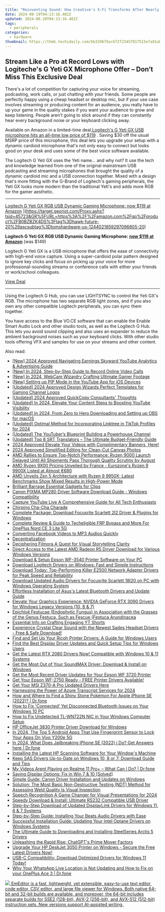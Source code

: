 ```yaml
---
title: "Reinventing Sound: How Creative's X-Fi Transforms After Nearly Two Decades with Cutting-Edge AI Ear Mapping Innovation"
date: 2024-08-19T04:13:16.482Z
updated: 2024-08-20T04:13:16.482Z
tags:
  - peripherals
categories:
  - hardware
thumbnail: https://thmb.techidaily.com/bb329675ec6f2f23457017515efa91abef31819e6a3a7e2a32d3770666fdecc3.jpg
---
```


## Stream Like a Pro at Record Lows with Logiteche's G Yeti GX Microphone Offer – Don’t Miss This Exclusive Deal

There's a lot of competition for capturing your voice for streaming, podcasting, work calls, or just chatting with your friends. Some people are perfectly happy using a cheap headset or desktop mic, but if your use case involves streaming or producing content for an audience, you really have to up your game in the quality stakes if you want your audience to grow and keep listening. People aren't going to stick around if they can constantly hear every background noise or your keyboard clicking away.

 Available on Amazon in a limited-time deal,[Logitech's G Yeti GX USB microphone hits an all-time low price of $119](https://target.georiot.com/Proxy.ashx?tsid=45723&GR%5FURL=https%3A%2F%2Famazon.com%2Fgp%2Fproduct%2FB0BZBZK4DS%3Ftag%3Dhawk-future-20%26ascsubtag%3Dtomshardware-us-4846637054483727915-20) . Saving $30 off the usual MSRP price of this microphone, this deal lets you upgrade your setup with a dynamic cardioid microphone that's not only easy to connect but looks good on your desk and uses some of the best voice software available.

 The Logitech G Yeti GX uses the Yeti name... and why not? It use the tech and knowledge learned from one of the original mainstream USB podcasting and streaming microphones that brought the quality of a dynamic cardioid mic and a USB connection together. Mixed with a design that's more fitting with the G-Brand of Logitech's gaming peripherals, the Yeti GX looks more modern than the traditional Yeti's and adds more RGB for the gamer aesthetic.

---

[Logitech G Yeti GX RGB USB Dynamic Gaming Microphone: now $119 at Amazon](https://cdn.mos.cms.futurecdn.net/LMEShHxCcdvYyvry5MV6Z7-200-100.png "Logitech G Yeti GX RGB USB Dynamic Gaming Microphone: now $119 at Amazon") ](https://target.georiot.com/Proxy.ashx?tsid=45723&GR%5FURL=https%3A%2F%2Famazon.com%2Fgp%2Fproduct%2FB0BZBZK4DS%3Ftag%3Dhawk-future-20%26ascsubtag%3Dtomshardware-us-1244021859297096805-20)

 **Logitech G Yeti GX RGB USB Dynamic Gaming Microphone:** [**now $119 at Amazon**](https://target.georiot.com/Proxy.ashx?tsid=45723&GR%5FURL=https%3A%2F%2Famazon.com%2Fgp%2Fproduct%2FB0BZBZK4DS%3Ftag%3Dhawk-future-20%26ascsubtag%3Dtomshardware-us-7770425906575096513-20) (was $149)  
  
 Logitech G Yeti GX is a USB microphone that offers the ease of connectivity with high-end voice capture. Using a super-cardioid polar pattern designed to ignore key clicks and focus on picking up your voice for more professional-sounding streams or conference calls with either your friends or work/school colleagues.

[View Deal](https://target.georiot.com/Proxy.ashx?tsid=45723&GR%5FURL=https%3A%2F%2Famazon.com%2Fgp%2Fproduct%2FB0BZBZK4DS%3Ftag%3Dhawk-future-20%26ascsubtag%3Dtomshardware-us-1244021859297096805-20)

---

 Using the Logitech G Hub, you can use LIGHTSYNC to control the Yeti GX's RGB. The microphone has two separate RGB light zones, and if you also own any other compatible Logitech peripherals, you can sync them together.

 You have access to the Blue VO.CE software that can enable the Enable Smart Audio Lock and other studio tools, as well as the Logitech G Hub. This lets you avoid sound clipping and also uses an expander to reduce the ambient background noises such as your keyboard clicks. With other studio tools offering VFX and samples for use on your streams and other content.


<ins class="adsbygoogle"
     style="display:block"
     data-ad-format="autorelaxed"
     data-ad-client="ca-pub-7571918770474297"
     data-ad-slot="1223367746"></ins>



<ins class="adsbygoogle"
     style="display:block"
     data-ad-client="ca-pub-7571918770474297"
     data-ad-slot="8358498916"
     data-ad-format="auto"
     data-full-width-responsive="true"></ins>

<span class="atpl-alsoreadstyle">Also read:</span>
<div><ul>
<li><a href="https://youtube-web.techidaily.com/024-approved-navigating-earnings-skyward-youtube-analytics-and-advertising-guide/"><u>[New] 2024 Approved  Navigating Earnings Skyward  YouTube Analytics & Advertising Guide</u></a></li>
<li><a href="https://video-screen-grab.techidaily.com/new-in-2024-step-by-step-guide-to-record-online-video-calls/"><u>[New] In 2024, Step-by-Step Guide to Record Online Video Calls</u></a></li>
<li><a href="https://on-screen-recording.techidaily.com/new-in-2024-webcam-wizardry-crafting-ultimate-gamer-footage/"><u>[New] In 2024, WebCam Wizardry  Crafting Ultimate Gamer Footage</u></a></li>
<li><a href="https://extra-skills.techidaily.com/new-setting-up-pip-mode-in-the-youtube-app-for-ios-devices/"><u>[New] Setting up PIP Mode in the YouTube App for iOS Devices</u></a></li>
<li><a href="https://facebook-video-footage.techidaily.com/updated-2024-approved-design-wizards-perfect-templates-for-gaming-channel-logos/"><u>[Updated] 2024 Approved  Design Wizards  Perfect Templates for Gaming Channel Logos</u></a></li>
<li><a href="https://screen-video-capture.techidaily.com/updated-2024-approved-quickcopy-consultants-thoughts/"><u>[Updated] 2024 Approved  QuickCopy Consultants' Thoughts</u></a></li>
<li><a href="https://facebook-video-footage.techidaily.com/updated-in-2024-elevate-your-content-steps-to-boosting-youtube-visibility/"><u>[Updated] In 2024, Elevate Your Content  Steps to Boosting YouTube Visibility</u></a></li>
<li><a href="https://desktop-recording.techidaily.com/updated-in-2024-from-zero-to-hero-downloading-and-setting-up-obs-for-macos/"><u>[Updated] In 2024, From Zero to Hero  Downloading and Setting up OBS for macOS</u></a></li>
<li><a href="https://fox-direct.techidaily.com/updated-optimal-method-for-incorporating-linktree-in-tiktok-profiles-for-2024/"><u>[Updated] Optimal Method for Incorporating Linktree in TikTok Profiles for 2024</u></a></li>
<li><a href="https://facebook-video-footage.techidaily.com/updated-the-youtubers-blueprint-building-a-powerhouse-channel/"><u>[Updated] The YouTuber’s Blueprint  Building a Powerhouse Channel</u></a></li>
<li><a href="https://some-skills.techidaily.com/updated-top-8-srt-translators-the-ultimate-budget-friendly-guide/"><u>[Updated] Top 8 SRT Translators – The Ultimate Budget-Friendly Guide</u></a></li>
<li><a href="https://youtube-tips.techidaily.com/67962671-2024-approved-elevate-your-videos-with-complimentary-banners-here/"><u>2024 Approved  Elevate Your Videos with Complimentary Banners, Here!</u></a></li>
<li><a href="https://fox-glue.techidaily.com/2024-approved-simplified-editing-for-clean-cut-canvas-photos/"><u>2024 Approved  Simplified Editing for Clean-Cut Canvas Photos</u></a></li>
<li><a href="https://hardware-updates.techidaily.com/amd-rallies-to-ensure-top-notch-performance-ryzen-9000-launch-delayed-until-all-shipments-pass-thorough-quality-scrutiny-by-august/"><u>AMD Rallies to Ensure Top-Notch Performance: Ryzen 9000 Launch Delayed Until All Shipments Pass Thorough Quality Scrutiny by August</u></a></li>
<li><a href="https://hardware-updates.techidaily.com/amd-ryzen-9x00-pricing-unveiled-by-france-eurozones-ryzen-9-9900x-listed-at-almost-680/"><u>AMD Ryzen 9X00 Pricing Unveiled by France - Eurozone's Ryzen 9 9900X Listed at Almost €680</u></a></li>
<li><a href="https://hardware-updates.techidaily.com/amd-unveils-zen-5-architecture-with-ryzen-9-9950x-latest-benchmarks-show-mixed-results-in-high-power-mode/"><u>AMD Unveils Zen 5 Architecture with Ryzen 9 9950X; Latest Benchmarks Show Mixed Results in High-Power Mode</u></a></li>
<li><a href="https://extra-lessons.techidaily.com/brilliant-barrage-essential-gadgets-for-clips/"><u>Brilliant Barrage  Essential Gadgets for Clips</u></a></li>
<li><a href="https://hardware-updates.techidaily.com/canon-pixma-mp280-driver-software-download-guide-windows-compatibility/"><u>Canon PIXMA MP280 Driver Software Download Guide - Windows Compatibility</u></a></li>
<li><a href="https://screen-recording.techidaily.com/capture-youtube-live-a-comprehensive-guide-for-all-tech-enthusiasts/"><u>Capture YouTube Live  A Comprehensive Guide for All Tech Enthusiasts</u></a></li>
<li><a href="https://article-helps.techidaily.com/chirping-cha-cha-charade/"><u>Chirping Cha-Cha Charade</u></a></li>
<li><a href="https://hardware-updates.techidaily.com/complete-package-download-focusrite-scarlett-2i2-driver-and-plugins-for-windows/"><u>Complete Package: Download Focusrite Scarlett 2I2 Driver & Plugins for Windows</u></a></li>
<li><a href="https://easy-unlock-android.techidaily.com/complete-review-and-guide-to-techeligible-frp-bypass-and-more-for-oneplus-nord-ce-3-lite-5g-by-drfone-android/"><u>Complete Review & Guide to Techeligible FRP Bypass and More For OnePlus Nord CE 3 Lite 5G</u></a></li>
<li><a href="https://facebook-videos.techidaily.com/converting-facebook-videos-to-mp3-audios-quickly/"><u>Converting Facebook Videos to MP3 Audios Quickly</u></a></li>
<li><a href="https://hardware-updates.techidaily.com/decentralization/"><u>Decentralization</u></a></li>
<li><a href="https://extra-information.techidaily.com/deciphering-filmora-a-quest-for-visual-storytelling-clarity/"><u>Deciphering Filmora  A Quest for Visual Storytelling Clarity</u></a></li>
<li><a href="https://hardware-updates.techidaily.com/direct-access-to-the-latest-amd-radeon-r5-driver-download-for-various-windows-versions/"><u>Direct Access to the Latest AMD Radeon R5 Driver Download for Various Windows Versions</u></a></li>
<li><a href="https://hardware-updates.techidaily.com/download-and-setup-epson-wf-3540-printer-software-on-your-pc/"><u>Download & Setup Epson WF-3540 Printer Software on Your PC</u></a></li>
<li><a href="https://hardware-updates.techidaily.com/download-logitech-drivers-on-windows-fast-and-simple-instructions/"><u>Download Logitech Drivers on Windows: Fast and Simple Instructions</u></a></li>
<li><a href="https://hardware-updates.techidaily.com/download-today-top-performing-killer-e2500-network-adapter-drivers-for-peak-speed-and-reliability/"><u>Download Today: Top-Performing Killer E2500 Network Adapter Drivers for Peak Speed and Reliability</u></a></li>
<li><a href="https://hardware-updates.techidaily.com/download-updated-audio-drivers-for-focusrite-scarlett-18i20-on-pc-with-windows-operating-system/"><u>Download Updated Audio Drivers for Focusrite Scarlett 18I20 on PC with Windows Operating System</u></a></li>
<li><a href="https://hardware-updates.techidaily.com/effortless-installation-of-asuss-latest-bluetooth-drivers-and-update-guide/"><u>Effortless Installation of Asus's Latest Bluetooth Drivers and Update Guide</u></a></li>
<li><a href="https://hardware-updates.techidaily.com/elevate-your-graphics-experience-nvidia-geforce-rtx-3090-drivers-for-windows-legacy-versions-10-8-and-7/"><u>Elevate Your Graphics Experience: NVIDIA GeForce RTX 3090 Drivers for Windows Legacy Versions (10, 8 & 7)</u></a></li>
<li><a href="https://hardware-updates.techidaily.com/epichloe-festucae-endophytic-fungus-in-association-with-the-grasses-of-the-genus-festuca-such-as-fescue-festuca-arundinacea/"><u>Epichloë Festucae (Endophytic Fungus) in Association with the Grasses of the Genus Festuca, Such as Fescue (Festuca Arundinacea</u></a></li>
<li><a href="https://youtube-videos.techidaily.com/essential-info-on-crafting-engaging-yt-shorts/"><u>Essential Info on Crafting Engaging YT Shorts</u></a></li>
<li><a href="https://hardware-updates.techidaily.com/experience-crystal-clear-sound-with-the-newest-sades-headset-drivers-free-and-safe-download/"><u>Experience Crystal Clear Sound with the Newest Sades Headset Drivers - Free & Safe Download!</u></a></li>
<li><a href="https://hardware-updates.techidaily.com/find-and-set-up-your-ricoh-printer-drivers-a-guide-for-windows-users/"><u>Find and Set Up Your Ricoh Printer Drivers: A Guide for Windows Users</u></a></li>
<li><a href="https://hardware-updates.techidaily.com/find-the-best-display-driver-updates-and-quick-setup-tips-for-windows-users/"><u>Find the Best Display Driver Updates and Quick Setup Tips for Windows Users</u></a></li>
<li><a href="https://hardware-updates.techidaily.com/get-the-latest-rtx-2080-drivers-now-compatible-with-windows-10-and-11-systems/"><u>Get the Latest RTX 2080 Drivers Now! Compatible with Windows 10 & 11 Systems</u></a></li>
<li><a href="https://hardware-updates.techidaily.com/get-the-most-out-of-your-soundmax-driver-download-and-install-on-windows/"><u>Get the Most Out of Your SoundMAX Driver: Download & Install on Windows</u></a></li>
<li><a href="https://hardware-updates.techidaily.com/get-the-most-recent-driver-updates-for-your-epson-wf-3720-printer/"><u>Get the Most Recent Driver Updates for Your Epson WF 3720 Printer</u></a></li>
<li><a href="https://hardware-updates.techidaily.com/get-your-epson-wf-2750-ready-free-printer-drivers-available/"><u>Get Your Epson WF-2750 Ready - FREE Printer Drivers Available!</u></a></li>
<li><a href="https://hardware-updates.techidaily.com/get-your-msi-z370-a-pro-updated-drivers-here/"><u>Get Your MSI Z370-A Pro Updated Drivers Here</u></a></li>
<li><a href="https://some-techniques.techidaily.com/harnessing-the-power-of-azure-transcript-services-for-2024/"><u>Harnessing the Power of Azure Transcript Services for 2024</u></a></li>
<li><a href="https://ios-pokemon-go.techidaily.com/how-and-where-to-find-a-shiny-stone-pokemon-for-apple-iphone-se-2022-drfone-by-drfone-virtual-ios/"><u>How and Where to Find a Shiny Stone Pokémon For Apple iPhone SE (2022)? | Dr.fone</u></a></li>
<li><a href="https://win-howtos.techidaily.com/how-to-fix-connected-yet-disconnected-bluetooth-issues-on-your-windows-10-pc/"><u>How to Fix 'Connected' Yet Disconnected Bluetooth Issues on Your Windows 10 PC</u></a></li>
<li><a href="https://hardware-updates.techidaily.com/how-to-fix-undetected-tl-wn722n-nic-in-your-windows-computer-setup/"><u>How to Fix Undetected TL-WN722N NIC in Your Windows Computer Setup</u></a></li>
<li><a href="https://hardware-updates.techidaily.com/hp-officejet-3830-printer-driver-download-for-windows/"><u>HP OfficeJet 3830 Printer Driver Download for Windows</u></a></li>
<li><a href="https://unlock-android.techidaily.com/in-2024-the-top-5-android-apps-that-use-fingerprint-sensor-to-lock-your-apps-on-vivo-y200e-5g-by-drfone-android/"><u>In 2024, The Top 5 Android Apps That Use Fingerprint Sensor to Lock Your Apps On Vivo Y200e 5G</u></a></li>
<li><a href="https://iphone-unlock.techidaily.com/in-2024-what-does-jailbreaking-iphone-se-2022-i-do-get-answers-here-drfone-by-drfone-ios/"><u>In 2024, What Does Jailbreaking iPhone SE (2022) i Do? Get Answers here | Dr.fone</u></a></li>
<li><a href="https://hardware-updates.techidaily.com/installing-the-latest-hp-scanning-software-for-your-windows-machine/"><u>Installing the Latest HP Scanning Software for Your Window's Machine</u></a></li>
<li><a href="https://hardware-updates.techidaily.com/keep-sas-drivers-up-to-date-on-windows-10-8-or-7-download-guide-and-tips/"><u>Keep SAS Drivers Up-to-Date on Windows 10, 8 or 7: Download Guide and Tips</u></a></li>
<li><a href="https://fix-guide.techidaily.com/my-videos-arent-playing-on-realme-11-proplus-what-can-i-do-drfone-by-drfone-fix-android-problems-fix-android-problems/"><u>My Videos Arent Playing on Realme 11 Pro+ – What Can I Do? | Dr.fone</u></a></li>
<li><a href="https://graphic-issues.techidaily.com/saving-display-options-fix-in-win-7-and-10-solved/"><u>Saving Display Options: Fix in Win 7 & 10 [Solved]</u></a></li>
<li><a href="https://hardware-updates.techidaily.com/simple-guide-canon-driver-installation-and-updates-on-windows/"><u>Simple Guide: Canon Driver Installation and Updates on Windows</u></a></li>
<li><a href="https://hardware-updates.techidaily.com/solution-the-most-basic-non-destructive-testing-ndt-method-for-assessing-weld-quality-is-visual-inspection/"><u>Solution: The Most Basic Non-Destructive Testing (NDT) Method for Assessing Weld Quality Is Visual Inspection</u></a></li>
<li><a href="https://vp-tips.techidaily.com/speech-recognition-a-game-changer-for-visual-presentations-for-2024/"><u>Speech Recognition  A Game Changer for Visual Presentations for 2024</u></a></li>
<li><a href="https://hardware-updates.techidaily.com/speedy-download-and-install-ultimate-rs232-compatible-usb-driver/"><u>Speedy Download & Install: Ultimate RS232 Compatible USB Driver</u></a></li>
<li><a href="https://hardware-updates.techidaily.com/step-by-step-download-of-updated-displaylink-drivers-for-windows-11-8-and-7-systems/"><u>Step-by-Step Download of Updated DisplayLink Drivers for Windows 11, 8 & 7 Systems</u></a></li>
<li><a href="https://hardware-updates.techidaily.com/step-by-step-guide-installing-your-beats-audio-drivers-with-ease/"><u>Step-by-Step Guide: Installing Your Beats Audio Drivers with Ease</u></a></li>
<li><a href="https://hardware-updates.techidaily.com/successful-installation-guide-updating-your-intel-optane-drivers-on-windows-systems/"><u>Successful Installation Guide: Updating Your Intel Optane Drivers on Windows Systems</u></a></li>
<li><a href="https://hardware-updates.techidaily.com/the-ultimate-guide-to-downloading-and-installing-steelseries-arctis-5-drivers/"><u>The Ultimate Guide to Downloading and Installing SteelSeries Arctis 5 Drivers</u></a></li>
<li><a href="https://tech-haven.techidaily.com/unleashing-the-rapid-rise-chatgpts-prime-mover-factors/"><u>Unleashing the Rapid Rise: ChatGPT's Prime Mover Factors</u></a></li>
<li><a href="https://hardware-updates.techidaily.com/1722975223325-upgrade-your-hp-deskjet-3050-printer-on-windows-secure-the-free-latest-drivers-now/"><u>Upgrade Your HP DeskJet 3050 Printer on Windows - Secure the Free Latest Drivers Now!</u></a></li>
<li><a href="https://hardware-updates.techidaily.com/usb-c-compatibility-download-optimized-drivers-for-windows-11-today/"><u>USB-C Compatibility: Download Optimized Drivers for Windows 11 Today!</u></a></li>
<li><a href="https://location-social.techidaily.com/why-your-whatsapp-live-location-is-not-updating-and-how-to-fix-on-your-oneplus-ace-3-drfone-by-drfone-virtual-android/"><u>Why Your WhatsApp Live Location is Not Updating and How to Fix on your OnePlus Ace 3 | Dr.fone</u></a></li>
</ul></div>

<!-- affiliate ads begin -->
<a href="https://shop.emeditor.com/order/checkout.php?PRODS=4610657&QTY=1&AFFILIATE=108875&CART=1"><img src="https://www.emeditor.com/wp-content/uploads/2024/06/emeditor_chat_ai.png" border="0">
EmEditor is a fast, lightweight, yet extensible, easy-to-use text editor, code editor, CSV editor, and large file viewer for Windows. Both native 64-bit and 32-bit builds are available, and moreover, the 64-bit includes separate builds for SSE2 (128-bit), AVX-2 (256-bit), and AVX-512 (512-bit) instruction sets. New versions support AI-assisted writing.</a>
<!-- affiliate ads end -->